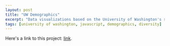 ```yaml
---
layout: post
title: "UW Demographics"
excerpt: "Data visualizations based on the University of Washington's statistical data"
tags: [university of washington, javascript, demographics, diversity]
---
```


Here's a link to this project: [link](http://tonykle.github.io/allProjects/uwDemographics).

